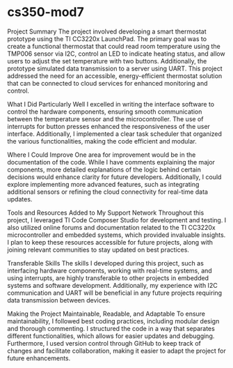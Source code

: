 # cs350-mod7
Project Summary
The project involved developing a smart thermostat prototype using the TI CC3220x LaunchPad. The primary goal was to create a functional thermostat that could read room temperature using the TMP006 sensor via I2C, control an LED to indicate heating status, and allow users to adjust the set temperature with two buttons. Additionally, the prototype simulated data transmission to a server using UART. This project addressed the need for an accessible, energy-efficient thermostat solution that can be connected to cloud services for enhanced monitoring and control.

What I Did Particularly Well
I excelled in writing the interface software to control the hardware components, ensuring smooth communication between the temperature sensor and the microcontroller. The use of interrupts for button presses enhanced the responsiveness of the user interface. Additionally, I implemented a clear task scheduler that organized the various functionalities, making the code efficient and modular.

Where I Could Improve
One area for improvement would be in the documentation of the code. While I have comments explaining the major components, more detailed explanations of the logic behind certain decisions would enhance clarity for future developers. Additionally, I could explore implementing more advanced features, such as integrating additional sensors or refining the cloud connectivity for real-time data updates.

Tools and Resources Added to My Support Network
Throughout this project, I leveraged TI Code Composer Studio for development and testing. I also utilized online forums and documentation related to the TI CC3220x microcontroller and embedded systems, which provided invaluable insights. I plan to keep these resources accessible for future projects, along with joining relevant communities to stay updated on best practices.

Transferable Skills
The skills I developed during this project, such as interfacing hardware components, working with real-time systems, and using interrupts, are highly transferable to other projects in embedded systems and software development. Additionally, my experience with I2C communication and UART will be beneficial in any future projects requiring data transmission between devices.

Making the Project Maintainable, Readable, and Adaptable
To ensure maintainability, I followed best coding practices, including modular design and thorough commenting. I structured the code in a way that separates different functionalities, which allows for easier updates and debugging. Furthermore, I used version control through GitHub to keep track of changes and facilitate collaboration, making it easier to adapt the project for future enhancements.
